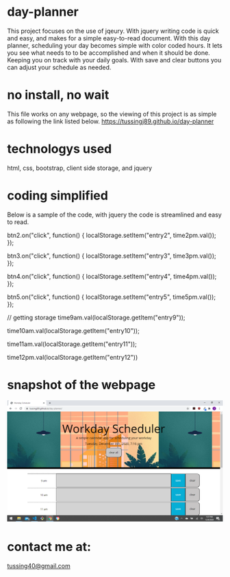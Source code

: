 # day-planner
This project focuses on the use of jqeury. With jquery writing code is quick and easy, and makes for a simple easy-to-read document. With this day planner, scheduling your day becomes simple with color coded hours. It lets you see what needs to to be accomplished and when it should be done. Keeping you on track with your daily goals. With save and clear buttons you can adjust your schedule as needed.
# no install, no wait

This file works on any webpage, so the viewing of this project is as simple as following the link listed below.
https://tussingj89.github.io/day-planner

# technologys used
html, css, bootstrap, client side storage, and jquery

# coding simplified

Below is a sample of the code, with jquery the code is streamlined and easy to read. 



btn2.on("click", function() {
localStorage.setItem("entry2", time2pm.val());
});

btn3.on("click", function() {
localStorage.setItem("entry3", time3pm.val());
});

btn4.on("click", function() {
localStorage.setItem("entry4", time4pm.val());
});

btn5.on("click", function() {
localStorage.setItem("entry5", time5pm.val());
});

// getting storage
time9am.val(localStorage.getItem("entry9"));

time10am.val(localStorage.getItem("entry10"));

time11am.val(localStorage.getItem("entry11"));

time12pm.val(localStorage.getItem("entry12"))


# snapshot of the webpage

![day-planner](assets/snapshot.png)

# contact me at:
tussing40@gmail.com
